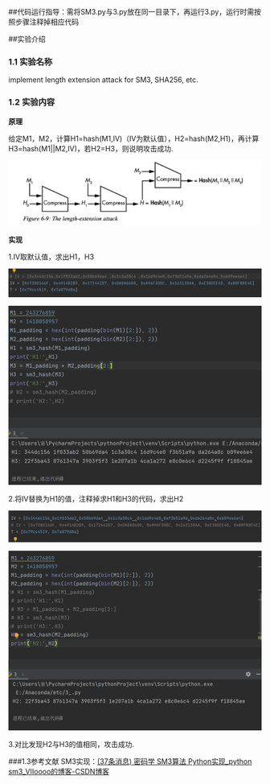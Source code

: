 ##代码运行指导：需将SM3.py与3.py放在同一目录下，再运行3.py，运行时需按照步骤注释掉相应代码

##实验介绍

### 1.1 实验名称
 implement length extension attack for SM3, SHA256, etc.
### 1.2 实验内容

**原理**

给定M1，M2，计算H1=hash(M1,IV)（IV为默认值），H2=hash(M2,H1)，再计算H3=hash(M1||M2,IV)，若H2=H3，则说明攻击成功.

![1.png](diDwTZIl.png)

**实现**

1.IV取默认值，求出H1，H3

![2.png](TgrniHok.png)

![3.png](b1Npc559.png)

2.将IV替换为H1的值，注释掉求H1和H3的代码，求出H2

![4.png](7etzzzXS.png)

![5.png](CsWdlZW1.png)



3.对比发现H2与H3的值相同，攻击成功.



###1.3参考文献
SM3实现：[(37条消息) 密码学 SM3算法 Python实现_python sm3_VIIoooo的博客-CSDN博客](https://blog.csdn.net/weixin_45688634/article/details/123292997)

